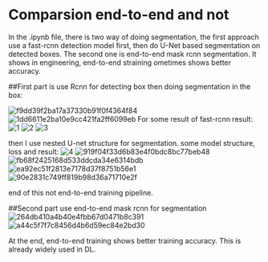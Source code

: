 # Comparsion end-to-end and not
In the .ipynb file, there is two way of doing segmentation, the first approach use a fast-rcnn detection model first, then do U-Net based segmentation on detected boxes. The second one is end-to-end mask rcnn segmentation. It shows in engineering, end-to-end straining ometimes shows better accuracy.

##First part is use Rcnn for detecting box then doing segmentation in the box:

![f9dd39f2ba17a37330b91f0f4364f84](https://user-images.githubusercontent.com/66981525/212870432-5404ce03-76d7-4cb2-891b-d3d4b0bfc30d.png)
![1dd6611e2ba10e9cc421fa2ff6099eb](https://user-images.githubusercontent.com/66981525/212870488-adbc697f-6452-4931-930a-c68cf2780c4b.png)
For some result of fast-rcnn result:
![1](https://user-images.githubusercontent.com/66981525/212870816-7f83ee41-d88b-455e-a18b-4c96faf426a3.png)
![2](https://user-images.githubusercontent.com/66981525/212870890-5118e47d-5914-4c64-a670-f506959006a0.png)
![3](https://user-images.githubusercontent.com/66981525/212870904-7aede4fb-a24d-4036-b036-ebcae6280a6b.png)

then I use nested U-net structure for segmentation. some model structure, loss and result:
![4](https://user-images.githubusercontent.com/66981525/212871217-ed42a09f-477b-4e6f-9f86-a7b9ab8941ba.png)
![919f04f33d6b83e4f0bdc8bc77beb48](https://user-images.githubusercontent.com/66981525/212871236-6b2bb93f-3322-45f7-a94c-68ca86e25ce7.png)
![fb68f2425168d533ddcda34e6314bdb](https://user-images.githubusercontent.com/66981525/212871265-18587dbc-2b3e-45c4-bbc3-0c29a436333a.png)
![ea92ec51f2813e7178d37f8751b56e1](https://user-images.githubusercontent.com/66981525/212871280-31e3d413-c8ab-4aa7-989b-491646e2ddea.png)
![90e2831c749ff819b98d36a71710e2f](https://user-images.githubusercontent.com/66981525/212871299-0e0c8349-9b86-43fe-999a-8903693f5233.png)

end of this not end-to-end training pipeline.

##Second part
use end-to-end mask rcnn for segmentation 
![264db410a4b40e4fbb67d0471b8c391](https://user-images.githubusercontent.com/66981525/212871698-65342d6b-8997-4ff2-a3c9-802926ebe1b3.png)
![a44c5f7f7c8456d4b6d59ec84e2bd30](https://user-images.githubusercontent.com/66981525/212871711-41b9294e-9866-4d33-a951-64e87afac3c7.png)

At the end, end-to-end training shows better training accuracy. This is already widely used in DL.

